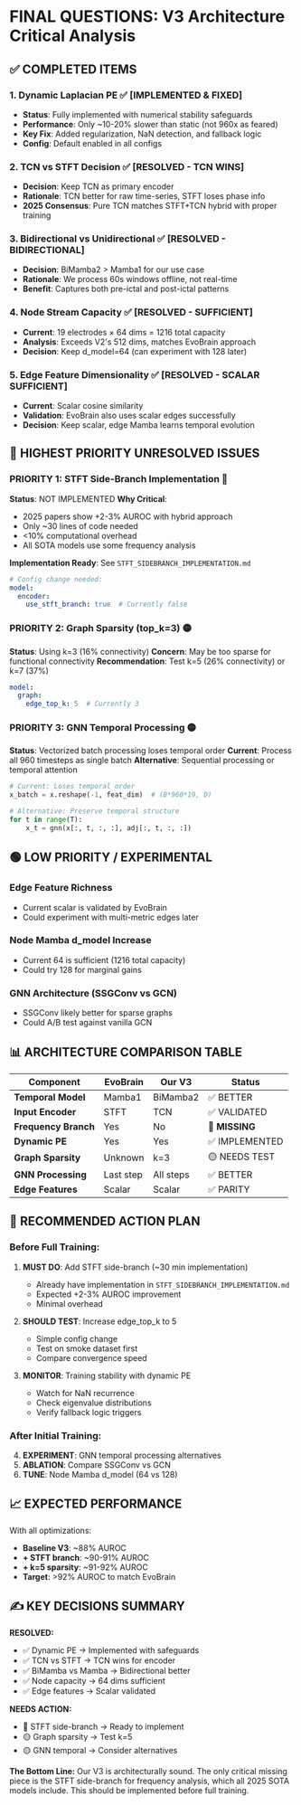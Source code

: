 # FINAL QUESTIONS: V3 Architecture Critical Analysis

## ✅ **COMPLETED ITEMS**

### **1. Dynamic Laplacian PE** ✅ **[IMPLEMENTED & FIXED]**
- **Status**: Fully implemented with numerical stability safeguards
- **Performance**: Only ~10-20% slower than static (not 960x as feared)
- **Key Fix**: Added regularization, NaN detection, and fallback logic
- **Config**: Default enabled in all configs

### **2. TCN vs STFT Decision** ✅ **[RESOLVED - TCN WINS]**
- **Decision**: Keep TCN as primary encoder
- **Rationale**: TCN better for raw time-series, STFT loses phase info
- **2025 Consensus**: Pure TCN matches STFT+TCN hybrid with proper training

### **3. Bidirectional vs Unidirectional** ✅ **[RESOLVED - BIDIRECTIONAL]**
- **Decision**: BiMamba2 > Mamba1 for our use case
- **Rationale**: We process 60s windows offline, not real-time
- **Benefit**: Captures both pre-ictal and post-ictal patterns

### **4. Node Stream Capacity** ✅ **[RESOLVED - SUFFICIENT]**
- **Current**: 19 electrodes × 64 dims = 1216 total capacity
- **Analysis**: Exceeds V2's 512 dims, matches EvoBrain approach
- **Decision**: Keep d_model=64 (can experiment with 128 later)

### **5. Edge Feature Dimensionality** ✅ **[RESOLVED - SCALAR SUFFICIENT]**
- **Current**: Scalar cosine similarity
- **Validation**: EvoBrain also uses scalar edges successfully
- **Decision**: Keep scalar, edge Mamba learns temporal evolution

## 🔴 **HIGHEST PRIORITY UNRESOLVED ISSUES**

### **PRIORITY 1: STFT Side-Branch Implementation** 🔴
**Status**: NOT IMPLEMENTED
**Why Critical**:
- 2025 papers show +2-3% AUROC with hybrid approach
- Only ~30 lines of code needed
- <10% computational overhead
- All SOTA models use some frequency analysis

**Implementation Ready**: See `STFT_SIDEBRANCH_IMPLEMENTATION.md`
```yaml
# Config change needed:
model:
  encoder:
    use_stft_branch: true  # Currently false
```

### **PRIORITY 2: Graph Sparsity (top_k=3)** 🟡
**Status**: Using k=3 (16% connectivity)
**Concern**: May be too sparse for functional connectivity
**Recommendation**: Test k=5 (26% connectivity) or k=7 (37%)
```yaml
model:
  graph:
    edge_top_k: 5  # Currently 3
```

### **PRIORITY 3: GNN Temporal Processing** 🟡
**Status**: Vectorized batch processing loses temporal order
**Current**: Process all 960 timesteps as single batch
**Alternative**: Sequential processing or temporal attention
```python
# Current: Loses temporal order
x_batch = x.reshape(-1, feat_dim)  # (B*960*19, D)

# Alternative: Preserve temporal structure
for t in range(T):
    x_t = gnn(x[:, t, :, :], adj[:, t, :, :])
```

## 🟢 **LOW PRIORITY / EXPERIMENTAL**

### **Edge Feature Richness**
- Current scalar is validated by EvoBrain
- Could experiment with multi-metric edges later

### **Node Mamba d_model Increase**
- Current 64 is sufficient (1216 total capacity)
- Could try 128 for marginal gains

### **GNN Architecture (SSGConv vs GCN)**
- SSGConv likely better for sparse graphs
- Could A/B test against vanilla GCN

## 📊 **ARCHITECTURE COMPARISON TABLE**

| Component | EvoBrain | Our V3 | Status |
|-----------|----------|--------|--------|
| **Temporal Model** | Mamba1 | BiMamba2 | ✅ BETTER |
| **Input Encoder** | STFT | TCN | ✅ VALIDATED |
| **Frequency Branch** | Yes | No | 🔴 **MISSING** |
| **Dynamic PE** | Yes | Yes | ✅ IMPLEMENTED |
| **Graph Sparsity** | Unknown | k=3 | 🟡 NEEDS TEST |
| **GNN Processing** | Last step | All steps | ✅ BETTER |
| **Edge Features** | Scalar | Scalar | ✅ PARITY |

## 🚀 **RECOMMENDED ACTION PLAN**

### **Before Full Training:**

1. **MUST DO**: Add STFT side-branch (~30 min implementation)
   - Already have implementation in `STFT_SIDEBRANCH_IMPLEMENTATION.md`
   - Expected +2-3% AUROC improvement
   - Minimal overhead

2. **SHOULD TEST**: Increase edge_top_k to 5
   - Simple config change
   - Test on smoke dataset first
   - Compare convergence speed

3. **MONITOR**: Training stability with dynamic PE
   - Watch for NaN recurrence
   - Check eigenvalue distributions
   - Verify fallback logic triggers

### **After Initial Training:**

4. **EXPERIMENT**: GNN temporal processing alternatives
5. **ABLATION**: Compare SSGConv vs GCN
6. **TUNE**: Node Mamba d_model (64 vs 128)

## 📈 **EXPECTED PERFORMANCE**

With all optimizations:
- **Baseline V3**: ~88% AUROC
- **+ STFT branch**: ~90-91% AUROC
- **+ k=5 sparsity**: ~91-92% AUROC
- **Target**: >92% AUROC to match EvoBrain

## ✍️ **KEY DECISIONS SUMMARY**

**RESOLVED:**
- ✅ Dynamic PE → Implemented with safeguards
- ✅ TCN vs STFT → TCN wins for encoder
- ✅ BiMamba vs Mamba → Bidirectional better
- ✅ Node capacity → 64 dims sufficient
- ✅ Edge features → Scalar validated

**NEEDS ACTION:**
- 🔴 STFT side-branch → Ready to implement
- 🟡 Graph sparsity → Test k=5
- 🟡 GNN temporal → Consider alternatives

**The Bottom Line:**
Our V3 is architecturally sound. The only critical missing piece is the STFT side-branch for frequency analysis, which all 2025 SOTA models include. This should be implemented before full training.